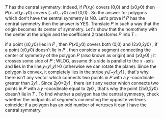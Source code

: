 𝑇
  has the central symmetry: indeed, if 𝑃(𝑥,𝑦)
 covers (0,0)
 and (𝑥0,𝑦0)
 then 𝑃(𝑥−𝑥0,𝑦−𝑦0)
 covers (−𝑥0,−𝑦0)
 and (0,0)
. So the answer for polygons which don't have the sentral symmetry is NO. Let's prove if 𝑃
 has the central symmetry then the answer is YES. Translate 𝑃
 in such a way that the origin becomes its center of symmetry. Let's show that the homothety with the center at the origin and the coefficient 2
 transforms 𝑃
 into 𝑇
:

if a point (𝑥0,𝑦0)
 lies in 𝑃
, then 𝑃(𝑥0,𝑦0)
 covers both (0,0)
 and (2𝑥0,2𝑦0)
;
if a point (𝑥0,𝑦0)
 doesn't lie in 𝑃
, then consider a segment connecting the center of symmetry of the polygon 𝑃
 (also known as origin) and (𝑥0,𝑦0)
; it crosses some side of 𝑃
; WLOG, assume this side is parallel to the 𝑥
-axis and lies in the line 𝑦=𝑦1,𝑦1>0
 (otherwise we can rotate the plane). Since the polygon is convex, it completely lies in the stripe 𝑦∈[−𝑦1;𝑦1]
, that's why there isn't any vector which connects two points in 𝑃
 with a 𝑦
-coordinate greater than 2𝑦1
. Since 2𝑦0>2𝑦1
, there isn't any vector which connects two points in 𝑃
 with a 𝑦
-coordinate equal to 2𝑦0
, that's why the point (2𝑥0,2𝑦0)
 doesn't lie in 𝑇
.
To find whether a polygon has the central symmetry, check whether the midpoints of segments connecting the opposite vertexes coincide; if a polygon has an odd number of vertexes it can't have the central symmetry.